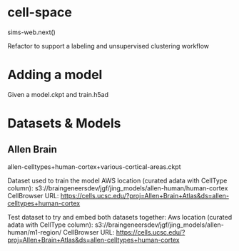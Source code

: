 # cell-space

sims-web.next()

Refactor to support a labeling and unsupervised clustering workflow

# Adding a model
Given a model.ckpt and train.h5ad

# Datasets & Models

## Allen Brain

allen-celltypes+human-cortex+various-cortical-areas.ckpt

Dataset used to train the model
AWS location (curated adata with CellType column): s3://braingeneersdev/jgf/jing_models/allen-human/human-cortex
CellBrowser URL: https://cells.ucsc.edu/?proj=Allen+Brain+Atlas&ds=allen-celltypes+human-cortex

Test dataset to try and embed both datasets together:
Aws location (curated adata with CellType column): s3://braingeneersdev/jgf/jing_models/allen-human/m1-region/
CellBrowser URL: https://cells.ucsc.edu/?proj=Allen+Brain+Atlas&ds=allen-celltypes+human-cortex
